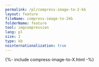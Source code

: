 ```yaml
---
permalink: /pl/compress-image-to-2-kb
layout: feature
fileName: compress-image-to-2kb
folderName: feature
tool: imgcompression
lang: pl
size: 2
type: kb
nointernationalization: true
---
```

{%- include compress-image-to-X.html -%}       
